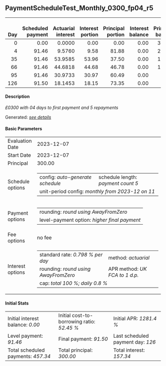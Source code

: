 <h2>PaymentScheduleTest_Monthly_0300_fp04_r5</h2>
<table>
    <thead style="vertical-align: bottom;">
        <th style="text-align: right;">Day</th>
        <th style="text-align: right;">Scheduled payment</th>
        <th style="text-align: right;">Actuarial interest</th>
        <th style="text-align: right;">Interest portion</th>
        <th style="text-align: right;">Principal portion</th>
        <th style="text-align: right;">Interest balance</th>
        <th style="text-align: right;">Principal balance</th>
        <th style="text-align: right;">Total actuarial interest</th>
        <th style="text-align: right;">Total interest</th>
        <th style="text-align: right;">Total principal</th>
    </thead>
    <tr style="text-align: right;">
        <td class="ci00">0</td>
        <td class="ci01" style="white-space: nowrap;">0.00</td>
        <td class="ci02">0.0000</td>
        <td class="ci03">0.00</td>
        <td class="ci04">0.00</td>
        <td class="ci05">0.00</td>
        <td class="ci06">300.00</td>
        <td class="ci07">0.0000</td>
        <td class="ci08">0.00</td>
        <td class="ci09">0.00</td>
    </tr>
    <tr style="text-align: right;">
        <td class="ci00">4</td>
        <td class="ci01" style="white-space: nowrap;">91.46</td>
        <td class="ci02">9.5760</td>
        <td class="ci03">9.58</td>
        <td class="ci04">81.88</td>
        <td class="ci05">0.00</td>
        <td class="ci06">218.12</td>
        <td class="ci07">9.5760</td>
        <td class="ci08">9.58</td>
        <td class="ci09">81.88</td>
    </tr>
    <tr style="text-align: right;">
        <td class="ci00">35</td>
        <td class="ci01" style="white-space: nowrap;">91.46</td>
        <td class="ci02">53.9585</td>
        <td class="ci03">53.96</td>
        <td class="ci04">37.50</td>
        <td class="ci05">0.00</td>
        <td class="ci06">180.62</td>
        <td class="ci07">63.5345</td>
        <td class="ci08">63.54</td>
        <td class="ci09">119.38</td>
    </tr>
    <tr style="text-align: right;">
        <td class="ci00">66</td>
        <td class="ci01" style="white-space: nowrap;">91.46</td>
        <td class="ci02">44.6818</td>
        <td class="ci03">44.68</td>
        <td class="ci04">46.78</td>
        <td class="ci05">0.00</td>
        <td class="ci06">133.84</td>
        <td class="ci07">108.2163</td>
        <td class="ci08">108.22</td>
        <td class="ci09">166.16</td>
    </tr>
    <tr style="text-align: right;">
        <td class="ci00">95</td>
        <td class="ci01" style="white-space: nowrap;">91.46</td>
        <td class="ci02">30.9733</td>
        <td class="ci03">30.97</td>
        <td class="ci04">60.49</td>
        <td class="ci05">0.00</td>
        <td class="ci06">73.35</td>
        <td class="ci07">139.1896</td>
        <td class="ci08">139.19</td>
        <td class="ci09">226.65</td>
    </tr>
    <tr style="text-align: right;">
        <td class="ci00">126</td>
        <td class="ci01" style="white-space: nowrap;">91.50</td>
        <td class="ci02">18.1453</td>
        <td class="ci03">18.15</td>
        <td class="ci04">73.35</td>
        <td class="ci05">0.00</td>
        <td class="ci06">0.00</td>
        <td class="ci07">157.3349</td>
        <td class="ci08">157.34</td>
        <td class="ci09">300.00</td>
    </tr>
</table>
<h4>Description</h4>
<p><i>£0300 with 04 days to first payment and 5 repayments</i></p>
<p>Generated: <i><a href="../GeneratedDate.md">see details</a></i></p>
<h4>Basic Parameters</h4>
<table>
    <tr>
        <td>Evaluation Date</td>
        <td>2023-12-07</td>
    </tr>
    <tr>
        <td>Start Date</td>
        <td>2023-12-07</td>
    </tr>
    <tr>
        <td>Principal</td>
        <td>300.00</td>
    </tr>
    <tr>
        <td>Schedule options</td>
        <td>
            <table>
                <tr>
                    <td>config: <i>auto-generate schedule</i></td>
                    <td>schedule length: <i><i>payment count</i> 5</i></td>
                </tr>
                <tr>
                    <td colspan="2" style="white-space: nowrap;">unit-period config: <i>monthly from 2023-12 on 11</i></td>
                </tr>
            </table>
        </td>
    </tr>
    <tr>
        <td>Payment options</td>
        <td>
            <table>
                <tr>
                    <td>rounding: <i>round using AwayFromZero</i></td>
                </tr>
                <tr>
                    <td>level-payment option: <i>higher&nbsp;final&nbsp;payment</i></td>
                </tr>
            </table>
        </td>
    </tr>
    <tr>
        <td>Fee options</td>
        <td>no fee
        </td>
    </tr>
    <tr>
        <td>Interest options</td>
        <td>
            <table>
                <tr>
                    <td>standard rate: <i>0.798 % per day</i></td>
                    <td>method: <i>actuarial</i></td>
                </tr>
                <tr>
                    <td>rounding: <i>round using AwayFromZero</i></td>
                    <td>APR method: <i>UK FCA to 1 d.p.</i></td>
                </tr>
                <tr>
                    <td colspan="2">cap: <i>total 100 %; daily 0.8 %</td>
                </tr>
            </table>
        </td>
    </tr>
</table>
<h4>Initial Stats</h4>
<table>
    <tr>
        <td>Initial interest balance: <i>0.00</i></td>
        <td>Initial cost-to-borrowing ratio: <i>52.45 %</i></td>
        <td>Initial APR: <i>1281.4 %</i></td>
    </tr>
    <tr>
        <td>Level payment: <i>91.46</i></td>
        <td>Final payment: <i>91.50</i></td>
        <td>Last scheduled payment day: <i>126</i></td>
    </tr>
    <tr>
        <td>Total scheduled payments: <i>457.34</i></td>
        <td>Total principal: <i>300.00</i></td>
        <td>Total interest: <i>157.34</i></td>
    </tr>
</table>